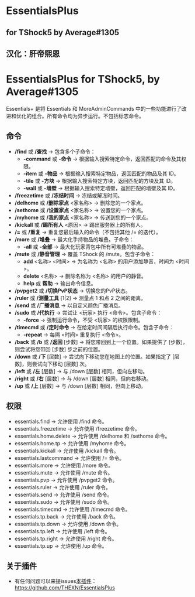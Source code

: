 # EssentialsPlus
## for TShock5 by Average#1305
## 汉化：肝帝熙恩
# EssentialsPlus for TShock5, by Average#1305

Essentials+ 是将 Essentials 和 MoreAdminCommands 中的一些功能进行了改进和优化的组合。所有命令均为异步运行。不包括标志命令。

## 命令 ##

- **/find** 或 **/查找** -> 包含多个子命令：
    - **-command** 或 **-命令** -> 根据输入搜索特定命令，返回匹配的命令及其权限。
    - **-item** 或 **-物品** -> 根据输入搜索特定物品，返回匹配的物品及其 ID。
    - **-tile** 或 **-方块** -> 根据输入搜索特定方块，返回匹配的方块及其 ID。
    - **-wall** 或 **-墙壁** -> 根据输入搜索特定墙壁，返回匹配的墙壁及其 ID。
- **/freezetime** 或 **/冻结时间** -> 冻结或解冻时间。
- **/delhome** 或 **/删除家点** <家名称> -> 删除您的一个家点。
- **/sethome** 或 **/设置家点** <家名称> -> 设置您的一个家点。
- **/myhome** 或 **/我的家点** <家名称> -> 传送到您的一个家点。
- **/kickall** 或 **/踢所有人** <原因> -> 踢出服务器上的所有人。
- **/=** 或 **/重复** -> 重复您最后输入的命令（不包括其他 /= 的迭代）。
- **/more** 或 **/堆叠** -> 最大化手持物品的堆叠。子命令：
    - **-all** 或 **-全部** -> 最大化玩家背包中所有可堆叠的物品。
- **/mute** 或 **/静音管理** -> 覆盖 TShock 的 /mute。包含子命令：
    - **add** <名称> <时间> -> 为名称为 <名称> 的用户添加静音，时间为 <时间>。
    - **delete** <名称> -> 删除名称为 <名称> 的用户的静音。
    - **help** 或 **帮助** -> 输出命令信息。
- **/pvpget2** 或 **/切换PvP状态** -> 切换您的PvP状态。
- **/ruler** 或 **/测量工具** [1|2] -> 测量点 1 和点 2 之间的距离。
- **/send** 或 **/广播消息** -> 以自定义颜色广播消息。
- **/sudo** 或 **/代执行** -> 尝试让 <玩家> 执行 <命令>。包含子命令：
    - **-force** -> 强制运行命令，不受 <玩家> 的权限限制。
- **/timecmd** 或 **/定时命令** -> 在给定时间间隔后执行命令。包含子命令：
    - **-repeat** -> 每隔 <时间> 重复执行 <命令>。
- **/back** 或 **/b** 或 **/返回** [步数] -> 将您带回到上一个位置。如果提供了 [步数]，则尝试将您带回 [步数] 步之前的位置。
- **/down** 或 **/下** [层数] -> 尝试向下移动您在地图上的位置。如果指定了 [层数]，则尝试向下移动 [层数] 次。
- **/left** 或 **/左** [层数] -> 与 /down [层数] 相同，但向左移动。
- **/right** 或 **/右** [层数] -> 与 /down [层数] 相同，但向右移动。
- **/up** 或 **/上** [层数] -> 与 /down [层数] 相同，但向上移动。



## 权限 ##

- essentials.find -> 允许使用 /find 命令。
- essentials.freezetime -> 允许使用 /freezetime 命令。
- essentials.home.delete -> 允许使用 /delhome 和 /sethome 命令。
- essentials.home.tp -> 允许使用 /myhome 命令。
- essentials.kickall -> 允许使用 /kickall 命令。
- essentials.lastcommand -> 允许使用 /= 命令。
- essentials.more -> 允许使用 /more 命令。
- essentials.mute -> 允许使用 /mute 命令。
- essentials.pvp -> 允许使用 /pvpget2 命令。
- essentials.ruler -> 允许使用 /ruler 命令。
- essentials.send -> 允许使用 /send 命令。
- essentials.sudo -> 允许使用 /sudo 命令。
- essentials.timecmd -> 允许使用 /timecmd 命令。
- essentials.tp.back -> 允许使用 /back 命令。
- essentials.tp.down -> 允许使用 /down 命令。
- essentials.tp.left -> 允许使用 /left 命令。
- essentials.tp.right -> 允许使用 /right 命令。
- essentials.tp.up -> 允许使用 /up 命令。

## 关于插件
- 有任何问题可以来提issues[本插件](https://github.com/THEXN/EssentialsPlus)：https://github.com/THEXN/EssentialsPlus
